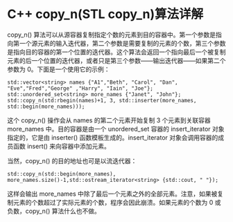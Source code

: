 # C++ copy_n(STL copy_n)算法详解

copy_n() 算法可以从源容器复制指定个数的元素到目的容器中。第一个参数是指向第一个源元素的输入迭代器，第二个参数是需要复制的元素的个数，第三个参数是指向目的容器的第一个位置的迭代器。这个算法会返回一个指向最后一个被复制元素的后一个位置的迭代器，或者只是第三个参数——输出迭代器——如果第二个参数为 0。下面是一个使用它的示例：

```
std::vector<string> names {"A1","Beth", "Carol", "Dan", "Eve","Fred","George" ,"Harry", "Iain", "Joe"};
std::unordered_set<string> more_names {"Janet", "John"};
std::copy_n(std:rbegin(names)+1, 3, std::inserter(more_names, std::begin(more_names)));
```

这个 copy_n() 操作会从 names 的第二个元素开始复制 3 个元素到关联容器 more_names 中。目的容器是由一个 unordered_set 容器的 insert_iterator 对象指定的，它是由 inserter() 函数模板生成的。insert_iterator 对象会调用容器的成员函数 insert() 来向容器中添加元素。

当然，copy_n() 的目的地址也可是以流迭代器：

```
std::copy_n(std::begin(more_names), more_names.size()-1,std::ostream_iterator<string> {std::cout, " "});
```

这样会输出 more_names 中除了最后一个元素之外的全部元素。注意，如果被复制元素的个数超过了实际元素的个数，程序会因此崩溃。如果元素的个数为 0 或负数，copy_n() 算法什么也不做。